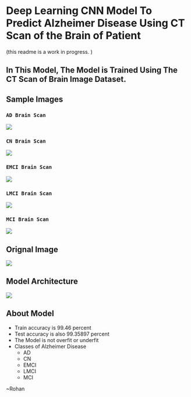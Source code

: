 # Deep Learning CNN Model To Predict Alzheimer Disease Using CT Scan of the Brain of Patient
(this readme is a work in progress. )
## In This Model, The Model is Trained Using The CT Scan of Brain Image Dataset.
## Sample Images
### `AD Brain Scan`
![](https://github.com/srajan-kiyotaka/Alzheimer-Disease-Prediction/blob/master/Images/AD.png?raw=true) 
### `CN Brain Scan`
![](https://github.com/srajan-kiyotaka/Alzheimer-Disease-Prediction/blob/master/Images/CN.png?raw=true)
### `EMCI Brain Scan`
![](https://github.com/srajan-kiyotaka/Alzheimer-Disease-Prediction/blob/master/Images/EMCI.png?raw=true)
### `LMCI Brain Scan`
![](https://github.com/srajan-kiyotaka/Alzheimer-Disease-Prediction/blob/master/Images/LMCI.png?raw=true)
### `MCI Brain Scan`
![](https://github.com/srajan-kiyotaka/Alzheimer-Disease-Prediction/blob/master/Images/MCI.png?raw=true)
## Orignal Image
![](https://github.com/srajan-kiyotaka/Alzheimer-Disease-Prediction/blob/master/Images/Orignal.png?raw=true)
## Model Architecture
![](https://github.com/srajan-kiyotaka/Alzheimer-Disease-Prediction/blob/master/Images/Model.png?raw=true)
## About Model
- Train accuracy is 99.46 percent
- Test accuracy is also 99.35897 percent
- The Model is not overfit or underfit
- Classes of Alzheimer Disease
    - AD
    - CN
    - EMCI
    - LMCI
    - MCI
 
~Rohan
